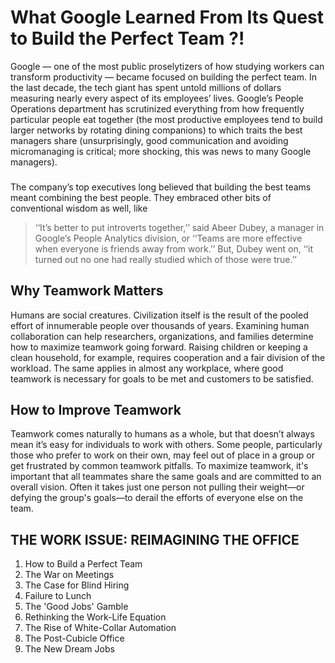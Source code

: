 # What Google Learned From Its Quest to Build the Perfect Team ?!
Google — one of the most public proselytizers of how studying workers can transform productivity — became focused on building the perfect team. In the last decade, the tech giant has spent untold millions of dollars measuring nearly every aspect of its employees’ lives. Google’s People Operations department has scrutinized everything from how frequently particular people eat together (the most productive employees tend to build larger networks by rotating dining companions) to which traits the best managers share (unsurprisingly, good communication and avoiding micromanaging is critical; more shocking, this was news to many Google managers).
###
The company’s top executives long believed that building the best teams meant combining the best people. They embraced other bits of conventional wisdom as well, like 
> ‘‘It’s better to put introverts together,’’ 
said Abeer Dubey, a manager in Google’s People Analytics division, or 
> ‘‘Teams are more effective when everyone is friends away from work.’’ 
But, Dubey went on, 
>‘‘it turned out no one had really studied which of those were true.’’

## Why Teamwork Matters
Humans are social creatures. Civilization itself is the result of the pooled effort of innumerable people over thousands of years. Examining human collaboration can help researchers, organizations, and families determine how to maximize teamwork going forward. Raising children or keeping a clean household, for example, requires cooperation and a fair division of the workload. The same applies in almost any workplace, where good teamwork is necessary for goals to be met and customers to be satisfied.

## How to Improve Teamwork
Teamwork comes naturally to humans as a whole, but that doesn’t always mean it’s easy for individuals to work with others. Some people, particularly those who prefer to work on their own, may feel out of place in a group or get frustrated by common teamwork pitfalls. To maximize teamwork, it's important that all teammates share the same goals and are committed to an overall vision. Often it takes just one person not pulling their weight—or defying the group's goals—to derail the efforts of everyone else on the team.

## THE WORK ISSUE: REIMAGINING THE OFFICE
01. How to Build a Perfect Team
02. The War on Meetings
03. The Case for Blind Hiring
04. Failure to Lunch
05. The 'Good Jobs' Gamble
06. Rethinking the Work-Life Equation
07. The Rise of White-Collar Automation
08. The Post-Cubicle Office
09. The New Dream Jobs